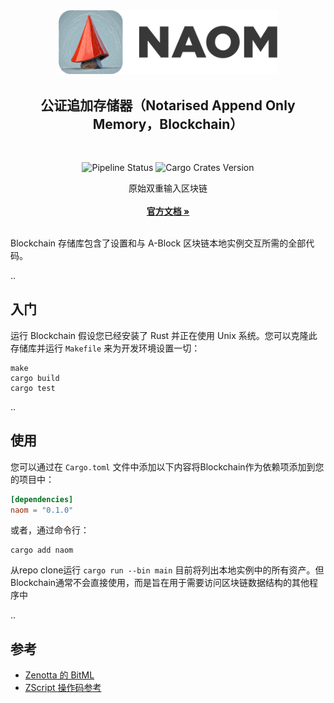 <div align="center">
  <a>
    <img src="https://github.com/ABlockOfficial/Blockchain/blob/develop/assets/hero.svg" alt="Logo" style="width: 350px">
  </a>

  <h2 align="center">公证追加存储器（Notarised Append Only Memory，Blockchain）</h2> <div style="height:30px"></div>

  <div>
  <img src="https://img.shields.io/github/actions/workflow/status/ABlockOfficial/Blockchain/rust.yml" alt="Pipeline Status" style="display:inline-block"/>
  <img src="https://img.shields.io/crates/v/naom" alt="Cargo Crates Version" style="display:inline-block" />
  </div>

  <p align="center">
    原始双重输入区块链
    <br />
    <br />
    <a href="https://zenotta.io"><strong>官方文档 »</strong></a>
    <br />
    <br />
  </p>
</div>

Blockchain 存储库包含了设置和与 A-Block 区块链本地实例交互所需的全部代码。

..

## 入门

运行 Blockchain 假设您已经安装了 Rust 并正在使用 Unix 系统。您可以克隆此存储库并运行 `Makefile` 来为开发环境设置一切：

```
make
cargo build
cargo test
```

..

## 使用

您可以通过在 `Cargo.toml` 文件中添加以下内容将Blockchain作为依赖项添加到您的项目中：

```toml
[dependencies]
naom = "0.1.0"
```

或者，通过命令行：

```
cargo add naom
```

从repo clone运行 `cargo run --bin main` 目前将列出本地实例中的所有资产。但Blockchain通常不会直接使用，而是旨在用于需要访问区块链数据结构的其他程序中

..

## 参考

- [Zenotta 的 BitML](https://github.com/ABlockOfficial/Blockchain/blob/main/docs/BitML_for_Zenotta.pdf)
- [ZScript 操作码参考](https://github.com/ABlockOfficial/Blockchain/blob/main/docs/ZScript_Opcodes_Reference.pdf)